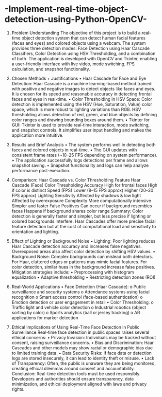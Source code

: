 # -Implement-real-time-object-detection-using-Python-OpenCV-
1. Problem Understanding
The objective of this project is to build a real-time object detection system that can detect human facial features (faces and eyes) and colored objects using a webcam. The system provides three detection modes: Face Detection using Haar Cascade Classifiers, Color Detection using HSV Thresholding, and a combination of both. The application is developed with OpenCV and Tkinter, enabling a user-friendly interface with live video, mode switching, FPS calculation, and snapshot functionality.
2. Chosen Methods + Justifications
•	Haar Cascade for Face and Eye Detection:
Haar Cascade is a machine learning-based method trained with positive and negative images to detect objects like faces and eyes. It is chosen for its speed and reasonable accuracy in detecting frontal faces and eyes in real-time.
•	Color Thresholding in HSV Space:
Color detection is implemented using the HSV (Hue, Saturation, Value) color space, which is more robust to lighting variations than RGB. HSV thresholding allows detection of red, green, and blue objects by defining color ranges and drawing bounding boxes around them.
•	Tkinter for GUI:
Tkinter is used to provide real-time interaction, mode switching, and snapshot controls. It simplifies user input handling and makes the application more intuitive.
3. Results and Brief Analysis
•	The system performs well in detecting both faces and colored objects in real-time.
•	The GUI updates with consistent frame rates (~10–25 FPS depending on system performance).
•	The application successfully logs detections per frame and allows snapshot saving.
•	Snapshot functionality and logs can help analyze performance post-execution.




4. Comparison: Haar Cascade vs. Color Thresholding
Feature	Haar Cascade (Face)	Color Thresholding
Accuracy	High for frontal faces	High if color is distinct
Speed (FPS)	Lower (8–15 FPS approx)	Higher (20–30 FPS approx)
Lighting Sensitivity	Affected by shadows & low light	Affected by overexposure
Complexity	More computationally intensive	Simpler and faster
False Positives	Can occur if background resembles faces	Happens if background shares color range
Summary:
Color detection is generally faster and simpler, but less precise if lighting or colored backgrounds interfere. Haar Cascades offer more precise facial feature detection but at the cost of computational load and sensitivity to orientation and lighting.
5. Effect of Lighting or Background Noise
•	Lighting:
Poor lighting reduces Haar Cascade detection accuracy and increases false negatives. Overexposed areas also affect color detection by shifting HSV values.
•	Background Noise:
Complex backgrounds can mislead both detectors. For Haar, cluttered edges or patterns may mimic facial features. For color detection, similar hues in the background increase false positives.
Mitigation strategies include:
•	Preprocessing with histogram equalization
•	Adaptive thresholding
•	Restricting detection zones (ROI)
6. Real-World Applications
•	Face Detection (Haar Cascade):
o	Public surveillance and security systems
o	Attendance systems using facial recognition
o	Smart access control (face-based authentication)
o	Emotion detection or user engagement in retail
•	Color Thresholding:
o	Traffic light and vehicle color detection
o	Industrial robotics (object sorting by color)
o	Sports analytics (ball or jersey tracking)
o	AR applications for marker detection
7. Ethical Implications of Using Real-Time Face Detection in Public Surveillance
Real-time face detection in public spaces raises several ethical concerns:
•	Privacy Invasion:
Individuals may be tracked without consent, raising surveillance concerns.
•	Bias and Discrimination:
Haar Cascades and other models may show racial or demographic bias due to limited training data.
•	Data Security Risks:
If face data or detection logs are stored insecurely, it can lead to identity theft or misuse.
•	Lack of Transparency:
Often, the public is unaware they are being monitored, creating ethical dilemmas around consent and accountability.
Conclusion:
Real-time detection tools must be used responsibly. Developers and authorities should ensure transparency, data minimization, and ethical deployment aligned with laws and privacy rights.


